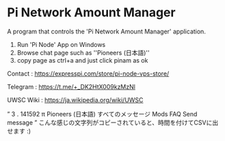 # Pi Network Amount Manager 

A program that controls the 'Pi Network Amount Manager' application.

1. Run 'Pi Node' App on Windows
2. Browse chat page such as ''Pioneers (日本語)''
3. copy page as ctrl+a and just click pinam as ok

Contact : https://expresspi.com/store/pi-node-vps-store/

Telegram : https://t.me/+_DK2HtX009kzMzNl


UWSC Wiki : https://ja.wikipedia.org/wiki/UWSC

”
3
.
141592
π
Pioneers (日本語)
すべてのメッセージ
Mods FAQ
Send message
”
こんな感じの文字列がコピーされていると、時間を付けてCSVに出せます :)
